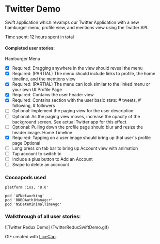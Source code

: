 # Twitter Demo

Swift application which revamps our Twitter Application with a new hamburger menu, profile view, and mentions view using the Twitter API.

Time spent: 12 hours spent in total

#### Completed user stories:

Hamburger Menu
* [x] Required: Dragging anywhere in the view should reveal the menu
* [x] Required: (PARTIAL) The menu should include links to profile, the home timeline, and the mentions view
* [x] Required: (PARTIAL) The menu can look similar to the linked menu or your own UI
Profile Page
* [x] Required: Contains the user header view
* [x] Required: Contains section with the user basic stats: # tweets, # following, # followers
* [ ] Optional: Implement the paging view for the user description
* [ ] Optional: As the paging view moves, increase the opacity of the background screen.  See actual Twitter app for this effect.
* [ ] Optional: Pulling down the profile page should blur and resize the header image.
Home Timeline
* [x] Required: Tapping on a user image should bring up that user's profile page
Optional
* [ ] Long press on tab bar to bring up Account view with animation
* [ ] Tap account to switch to
* [ ] Include a plus button to Add an Account
* [ ] Swipe to delete an acccount

### Cocoapods used

```
platform :ios, '8.0'

pod 'AFNetworking'
pod 'BDBOAuth1Manager'
pod 'NSDateMinimalTimeAgo'
```

### Walkthrough of all user stories:

![Twitter Redux Demo] (TwitterReduxSwiftDemo.gif)

GIF created with
[LiceCap](http://www.cockos.com/licecap/).
